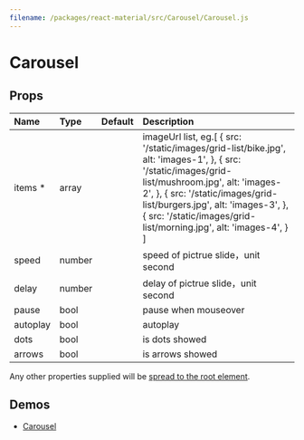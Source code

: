 ```yaml
---
filename: /packages/react-material/src/Carousel/Carousel.js
---
```


<!--- This documentation is automatically generated, do not try to edit it. -->

# Carousel



## Props

| Name | Type | Default | Description |
|:-----|:-----|:--------|:------------|
| <span class="prop-name required">items *</span> | <span class="prop-type">array |  | imageUrl list, eg.[       {         src: '/static/images/grid-list/bike.jpg',         alt: 'images-1',       },       {         src: '/static/images/grid-list/mushroom.jpg',         alt: 'images-2',       },       {         src: '/static/images/grid-list/burgers.jpg',         alt: 'images-3',       },       {         src: '/static/images/grid-list/morning.jpg',         alt: 'images-4',       }     ] |
| <span class="prop-name">speed</span> | <span class="prop-type">number |  | speed of pictrue slide，unit second |
| <span class="prop-name">delay</span> | <span class="prop-type">number |  | delay of pictrue slide，unit second |
| <span class="prop-name">pause</span> | <span class="prop-type">bool |  | pause when mouseover |
| <span class="prop-name">autoplay</span> | <span class="prop-type">bool |  | autoplay |
| <span class="prop-name">dots</span> | <span class="prop-type">bool |  | is dots showed |
| <span class="prop-name">arrows</span> | <span class="prop-type">bool |  | is arrows showed |

Any other properties supplied will be [spread to the root element](/guides/api#spread).

## Demos

- [Carousel](/demos/carousel)

